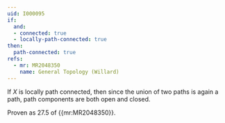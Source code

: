 ```yaml
---
uid: I000095
if:
  and:
  - connected: true
  - locally-path-connected: true
then:
  path-connected: true
refs:
  - mr: MR2048350
    name: General Topology (Willard)
---
```

If $X$ is locally path connected, then since the union of two paths is again a path, path components are both open and closed.

Proven as 27.5 of {{mr:MR2048350}}.
